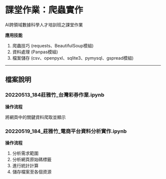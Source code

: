 # 課堂作業：爬蟲實作
AI跨領域數據科學人才培訓班之課堂作業

**應用技能**
1. 爬蟲技巧 (requests、BeautifulSoup模組)
2. 資料處理 (Panpas模組)
3. 檔案儲存 (csv、openpyxl、sqlite3、pymysql、gspread模組)
---
## 檔案說明
### 20220513_184莊雅竹_台灣彩券作業.ipynb
**操作流程**

將網頁中的關鍵資料爬取並顯示

### 20220519_184_莊雅竹_電商平台資料分析實作.ipynb
**操作流程**
1. 分析需求範圍
2. 分析網頁原始碼標籤
3. 進行統計計算
4. 儲存檔案至各個資源
